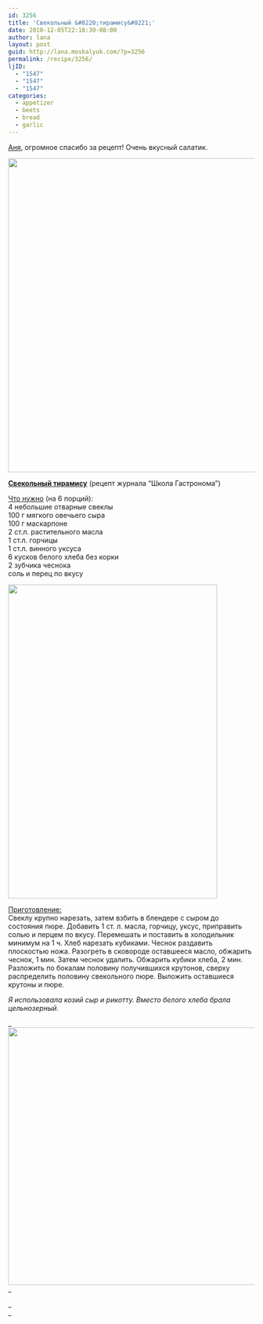 ```yaml
---
id: 3256
title: 'Свекольный &#8220;тирамису&#8221;'
date: 2010-12-05T22:18:39-08:00
author: lana
layout: post
guid: http://lana.moskalyuk.com/?p=3256
permalink: /recipe/3256/
ljID:
  - "1547"
  - "1547"
  - "1547"
categories:
  - appetizer
  - beets
  - bread
  - garlic
---
```

[Аня](http://snova-anechka.livejournal.com/42655.html), огромное спасибо за рецепт! Очень вкусный салатик.

<img loading="lazy" class="alignnone" title="beet salad" src="http://farm6.static.flickr.com/5250/5236627789_ab587a290f_z.jpg" alt="" width="567" height="640" /> 

<span style="text-decoration: underline"><strong>Свекольный тирамису</strong></span> (рецепт журнала &#8220;Школа Гастронома&#8221;)

<span style="text-decoration: underline">Что нужно</span> (на 6 порций):  
4 небольшие отварные свеклы  
100 г мягкого овечьего сыра  
100 г маскарпоне  
2 ст.л. растительного масла  
1 ст.л. горчицы  
1 ст.л. винного уксуса  
6 кусков белого хлеба без корки  
2 зубчика чеснока  
соль и перец по вкусу

<img loading="lazy" class="alignnone" title="beet salad" src="http://farm6.static.flickr.com/5162/5237223946_02ce1676c8_z.jpg" alt="" width="427" height="640" /> 

<span style="text-decoration: underline">Приготовление:<br /> </span>Свеклу крупно нарезать, затем взбить в блендере с сыром до состояния пюре. Добавить 1 ст. л. масла, горчицу, уксус, приправить солью и перцем по вкусу. Перемешать и поставить в холодильник минимум на 1 ч. Хлеб нарезать кубиками. Чеснок раздавить плоскостью ножа. Разогреть в сковороде оставшееся масло, обжарить чеснок, 1 мин. Затем чеснок удалить. Обжарить кубики хлеба, 2 мин. Разложить по бокалам половину получившихся крутонов, сверху распределить половину свекольного пюре. Выложить оставшиеся крутоны и пюре.

_Я использовала козий сыр и рикотту. Вместо белого хлеба брала цельнозерный._

_<img loading="lazy" class="alignnone" title="beet salad" src="http://farm6.static.flickr.com/5126/5237232030_0da1e544f1_z.jpg" alt="" width="640" height="525" />  
_ 

_  
_